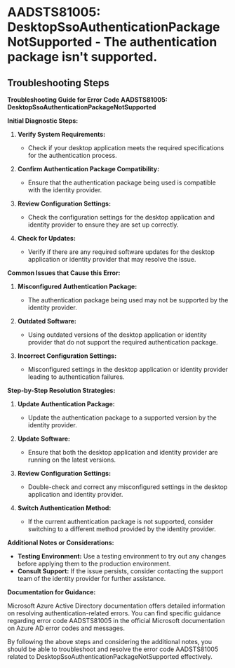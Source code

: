 # AADSTS81005: DesktopSsoAuthenticationPackageNotSupported - The authentication package isn't supported.


## Troubleshooting Steps
**Troubleshooting Guide for Error Code AADSTS81005: DesktopSsoAuthenticationPackageNotSupported**

**Initial Diagnostic Steps:**

1. **Verify System Requirements:**
   - Check if your desktop application meets the required specifications for the authentication process.
   
2. **Confirm Authentication Package Compatibility:**
   - Ensure that the authentication package being used is compatible with the identity provider.

3. **Review Configuration Settings:**
   - Check the configuration settings for the desktop application and identity provider to ensure they are set up correctly.

4. **Check for Updates:**
   - Verify if there are any required software updates for the desktop application or identity provider that may resolve the issue.

**Common Issues that Cause this Error:**

1. **Misconfigured Authentication Package:**
   - The authentication package being used may not be supported by the identity provider.

2. **Outdated Software:**
   - Using outdated versions of the desktop application or identity provider that do not support the required authentication package.

3. **Incorrect Configuration Settings:**
   - Misconfigured settings in the desktop application or identity provider leading to authentication failures.

**Step-by-Step Resolution Strategies:**

1. **Update Authentication Package:**
   - Update the authentication package to a supported version by the identity provider.

2. **Update Software:**
   - Ensure that both the desktop application and identity provider are running on the latest versions.

3. **Review Configuration Settings:**
   - Double-check and correct any misconfigured settings in the desktop application and identity provider.

4. **Switch Authentication Method:**
   - If the current authentication package is not supported, consider switching to a different method provided by the identity provider.

**Additional Notes or Considerations:**

- **Testing Environment:** Use a testing environment to try out any changes before applying them to the production environment.
- **Consult Support:** If the issue persists, consider contacting the support team of the identity provider for further assistance.

**Documentation for Guidance:**

Microsoft Azure Active Directory documentation offers detailed information on resolving authentication-related errors. You can find specific guidance regarding error code AADSTS81005 in the official Microsoft documentation on Azure AD error codes and messages.

By following the above steps and considering the additional notes, you should be able to troubleshoot and resolve the error code AADSTS81005 related to DesktopSsoAuthenticationPackageNotSupported effectively.